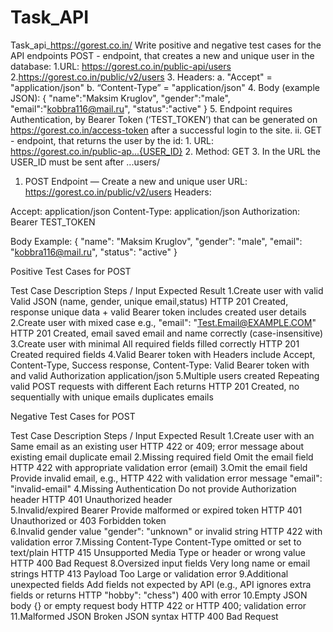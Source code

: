 # Task_API
Task_api_https://gorest.co.in/
Write positive and negative test cases for the API endpoints
POST - endpoint, that creates a new and unique user in the database:
1.URL: https://gorest.co.in/public-api/users
2.https://gorest.co.in/public/v2/users
3. Headers:
a. "Accept" = "application/json"
b. “Content-Type” = "application/json"
4. Body (example JSON):
{
    "name":"Maksim Kruglov",
     "gender":"male", 
     "email":"kobbra116@mail.ru", 
     "status":"active"
}
5. Endpoint requires Authentication, by Bearer Token (‘TEST_TOKEN’) that can be generated on https://gorest.co.in/access-token after а successful login to the site.
  ii. GET - endpoint, that returns the user by the id:
            1. URL: https://gorest.co.in/public-ap...{USER_ID}
            2. Method: GET
            3. In the URL the USER_ID must be sent after ...users/

1. POST Endpoint — Create a new and unique user
URL:
https://gorest.co.in/public/v2/users
Headers:

Accept: application/json
Content-Type: application/json
Authorization: Bearer TEST_TOKEN

Body Example:
{
  "name": "Maksim Kruglov",
  "gender": "male",
  "email": "kobbra116@mail.ru",
  "status": "active"
}

Positive Test Cases for POST

Test Case Description                Steps / Input                                     Expected Result
1.Create user with valid           Valid JSON (name, gender, unique email,status)      HTTP 201 Created, response
 unique data                       + valid Bearer token                                includes created user details
2.Create user with mixed case      e.g., "email": "Test.Email@EXAMPLE.COM"             HTTP 201 Created, email saved
email and name                                                                         correctly (case-insensitive)
3.Create user with minimal         All required fields filled correctly                HTTP 201 Created
required fields
4.Valid Bearer token with          Headers include Accept, Content-Type,               Success response, Content-Type:
Valid Bearer token with            and valid Authorization                             application/json                                   5.Multiple users created           Repeating valid POST requests with different        Each returns HTTP 201 Created, no
sequentially with unique           emails                                              duplicates
emails          
 

Negative Test Cases for POST                                             

Test Case Description                   Steps / Input                                     Expected Result
1.Create user with an             Same email as an existing user                       HTTP 422 or 409; error message about
existing email                                                                         duplicate email
2.Missing required field          Omit the email field                                 HTTP 422 with appropriate validation error
(email) 
3.Omit the email field            Provide invalid email, e.g.,                         HTTP 422 with validation error message
                                  "email": "invalid-email"
4.Missing Authentication          Do not provide Authorization header                  HTTP 401 Unauthorized
 header   
5.Invalid/expired Bearer          Provide malformed or expired token                   HTTP 401 Unauthorized or 403 Forbidden
 token        
6.Invalid gender value            "gender": "unknown" or invalid string                HTTP 422 with validation error
7.Missing Content-Type            Content-Type omitted or set to text/plain            HTTP 415 Unsupported Media Type or
header or wrong value                                                                  HTTP 400 Bad Request
8.Oversized input fields          Very long name or email strings                      HTTP 413 Payload Too Large or validation error
9.Additional unexpected fields    Add fields not expected by API (e.g.,                API ignores extra fields or returns HTTP
                                  "hobby": "chess")                                    400 with error
10.Empty JSON body                {} or empty request body                             HTTP 422 or HTTP 400; validation error
11.Malformed JSON                 Broken JSON syntax                                   HTTP 400 Bad Request
                                                              






